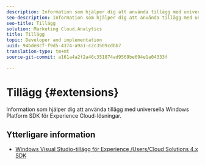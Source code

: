 ```yaml
---
description: Information som hjälper dig att använda tillägg med universella Windows Platform SDK för Experience Cloud-lösningar.
seo-description: Information som hjälper dig att använda tillägg med universella Windows Platform SDK för Experience Cloud-lösningar.
seo-title: Tillägg
solution: Marketing Cloud,Analytics
title: Tillägg
topic: Developer and implementation
uuid: 94bde8cf-f9d5-4374-a9a1-c2c3509cdbb7
translation-type: tm+mt
source-git-commit: a161a4a2f2a46c351874ad9569be694e1a04333f

---
```



# Tillägg {#extensions}

Information som hjälper dig att använda tillägg med universella Windows Platform SDK för Experience Cloud-lösningar.

## Ytterligare information

+ [Windows Visual Studio-tillägg för Experience /Users/Cloud Solutions 4.x SDK](/help/universal-windows/extensions/win-vse-4x.md)
